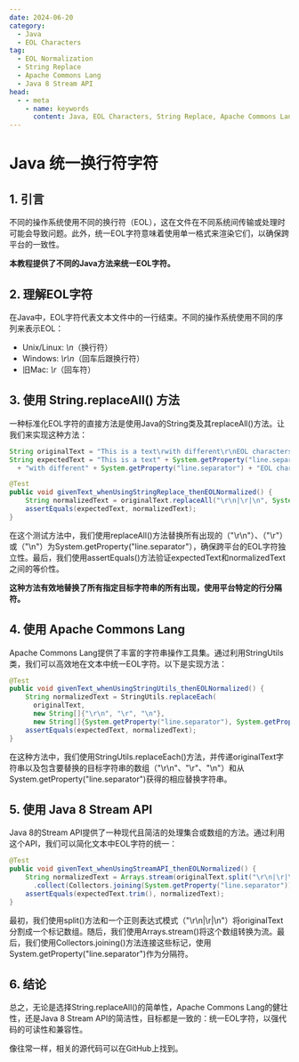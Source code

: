 ```yaml
---
date: 2024-06-20
category:
  - Java
  - EOL Characters
tag:
  - EOL Normalization
  - String Replace
  - Apache Commons Lang
  - Java 8 Stream API
head:
  - - meta
    - name: keywords
      content: Java, EOL Characters, String Replace, Apache Commons Lang, Java 8 Stream API
---
```

# Java 统一换行符字符

## 1. 引言

不同的操作系统使用不同的换行符（EOL），这在文件在不同系统间传输或处理时可能会导致问题。此外，统一EOL字符意味着使用单一格式来渲染它们，以确保跨平台的一致性。

**本教程提供了不同的Java方法来统一EOL字符。**

## 2. 理解EOL字符

在Java中，EOL字符代表文本文件中的一行结束。不同的操作系统使用不同的序列来表示EOL：

- Unix/Linux: _\n_（换行符）
- Windows: _\r\n_（回车后跟换行符）
- 旧Mac: _\r_（回车符）

## 3. 使用 String.replaceAll() 方法

一种标准化EOL字符的直接方法是使用Java的String类及其replaceAll()方法。让我们来实现这种方法：

```java
String originalText = "This is a text\rwith different\r\nEOL characters\n";
String expectedText = "This is a text" + System.getProperty("line.separator")
  + "with different" + System.getProperty("line.separator") + "EOL characters" + System.getProperty("line.separator");

@Test
public void givenText_whenUsingStringReplace_thenEOLNormalized() {
    String normalizedText = originalText.replaceAll("\r\n|\r|\n", System.getProperty("line.separator"));
    assertEquals(expectedText, normalizedText);
}
```

在这个测试方法中，我们使用replaceAll()方法替换所有出现的（"\r\n"）、（"\r"）或（"\n"）为System.getProperty("line.separator"），确保跨平台的EOL字符独立性。最后，我们使用assertEquals()方法验证expectedText和normalizedText之间的等价性。

**这种方法有效地替换了所有指定目标字符串的所有出现，使用平台特定的行分隔符。**

## 4. 使用 Apache Commons Lang

Apache Commons Lang提供了丰富的字符串操作工具集。通过利用StringUtils类，我们可以高效地在文本中统一EOL字符。以下是实现方法：

```java
@Test
public void givenText_whenUsingStringUtils_thenEOLNormalized() {
    String normalizedText = StringUtils.replaceEach(
      originalText,
      new String[]{"\r\n", "\r", "\n"},
      new String[]{System.getProperty("line.separator"), System.getProperty("line.separator"), System.getProperty("line.separator")});
    assertEquals(expectedText, normalizedText);
}
```

在这种方法中，我们使用StringUtils.replaceEach()方法，并传递originalText字符串以及包含要替换的目标字符串的数组（"\r\n"、"\r"、"\n"）和从System.getProperty("line.separator")获得的相应替换字符串。

## 5. 使用 Java 8 Stream API

Java 8的Stream API提供了一种现代且简洁的处理集合或数组的方法。通过利用这个API，我们可以简化文本中EOL字符的统一：

```java
@Test
public void givenText_whenUsingStreamAPI_thenEOLNormalized() {
    String normalizedText = Arrays.stream(originalText.split("\r\n|\r|\n"))
      .collect(Collectors.joining(System.getProperty("line.separator"))).trim();
    assertEquals(expectedText.trim(), normalizedText);
}
```

最初，我们使用split()方法和一个正则表达式模式（"\r\n|\r|\n"）将originalText分割成一个标记数组。随后，我们使用Arrays.stream()将这个数组转换为流。最后，我们使用Collectors.joining()方法连接这些标记，使用System.getProperty("line.separator")作为分隔符。

## 6. 结论

总之，无论是选择String.replaceAll()的简单性，Apache Commons Lang的健壮性，还是Java 8 Stream API的简洁性，目标都是一致的：统一EOL字符，以强代码的可读性和兼容性。

像往常一样，相关的源代码可以在GitHub上找到。